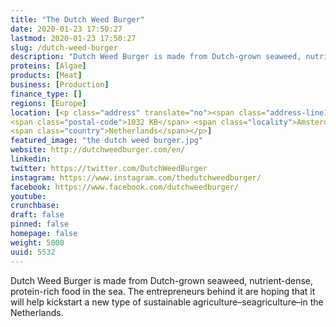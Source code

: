 ```yaml
---
title: "The Dutch Weed Burger"
date: 2020-01-23 17:50:27
lastmod: 2020-01-23 17:50:27
slug: /dutch-weed-burger
description: "Dutch Weed Burger is made from Dutch-grown seaweed, nutrient-dense, protein-rich food in the sea. The entrepreneurs behind it are hoping that it will help kickstart a new type of sustainable agriculture–seagriculture–in the Netherlands."
proteins: [Algae]
products: [Meat]
business: [Production]
finance_type: []
regions: [Europe]
location: [<p class="address" translate="no"><span class="address-line1">Korte Papaverweg</span><br>
<span class="postal-code">1032 KB</span> <span class="locality">Amsterdam</span><br>
<span class="country">Netherlands</span></p>]
featured_image: "the dutch weed burger.jpg"
website: http://dutchweedburger.com/en/
linkedin: 
twitter: https://twitter.com/DutchWeedBurger
instagram: https://www.instagram.com/thedutchweedburger/
facebook: https://www.facebook.com/dutchweedburger/
youtube: 
crunchbase: 
draft: false
pinned: false
homepage: false
weight: 5000
uuid: 5532
---
```

Dutch Weed Burger is made from Dutch-grown seaweed, nutrient-dense, protein-rich food in the sea. The entrepreneurs behind it are hoping that it will help kickstart a new type of sustainable agriculture–seagriculture–in the Netherlands.
